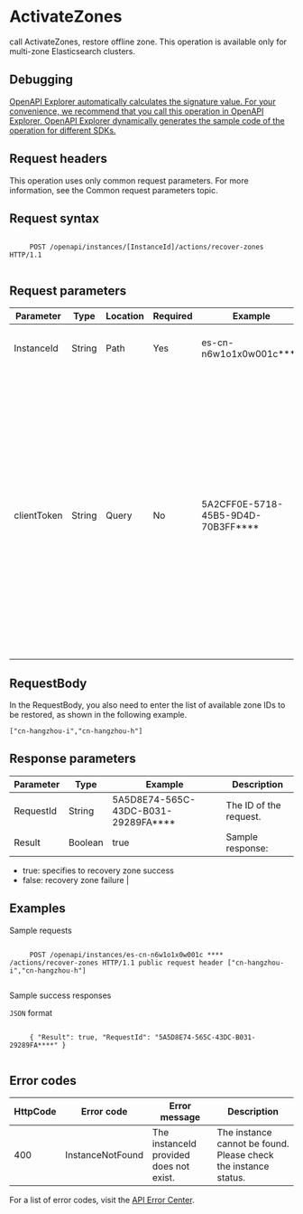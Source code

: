 # ActivateZones

call ActivateZones, restore offline zone. This operation is available only for multi-zone Elasticsearch clusters.

## Debugging

[OpenAPI Explorer automatically calculates the signature value. For your convenience, we recommend that you call this operation in OpenAPI Explorer. OpenAPI Explorer dynamically generates the sample code of the operation for different SDKs.](https://api.aliyun.com/#product=elasticsearch&api=ActivateZones&type=ROA&version=2017-06-13)

## Request headers

This operation uses only common request parameters. For more information, see the Common request parameters topic.

## Request syntax

```

     POST /openapi/instances/[InstanceId]/actions/recover-zones HTTP/1.1 
   
```

## Request parameters

|Parameter|Type|Location|Required|Example|Description|
|---------|----|--------|--------|-------|-----------|
|InstanceId|String|Path|Yes|es-cn-n6w1o1x0w001c\*\*\*\*|The IDs of the added ECS instances. |
|clientToken|String|Query|No|5A2CFF0E-5718-45B5-9D4D-70B3FF\*\*\*\*|This parameter is used to ensure the idempotence of the request. You can use the client to generate the value, but you must ensure that it is unique among different requests. The token can contain only ASCII characters and cannot exceed 64 characters in length. |

## RequestBody

In the RequestBody, you also need to enter the list of available zone IDs to be restored, as shown in the following example.

`["cn-hangzhou-i","cn-hangzhou-h"]`

## Response parameters

|Parameter|Type|Example|Description|
|---------|----|-------|-----------|
|RequestId|String|5A5D8E74-565C-43DC-B031-29289FA\*\*\*\*|The ID of the request. |
|Result|Boolean|true|Sample response:

-   true: specifies to recovery zone success
-   false: recovery zone failure |

## Examples

Sample requests

```

     POST /openapi/instances/es-cn-n6w1o1x0w001c **** /actions/recover-zones HTTP/1.1 public request header ["cn-hangzhou-i","cn-hangzhou-h"] 
   
```

Sample success responses

`JSON` format

```

     { "Result": true, "RequestId": "5A5D8E74-565C-43DC-B031-29289FA****" } 
   
```

## Error codes

|HttpCode|Error code|Error message|Description|
|--------|----------|-------------|-----------|
|400|InstanceNotFound|The instanceId provided does not exist.|The instance cannot be found. Please check the instance status.|

For a list of error codes, visit the [API Error Center](https://error-center.alibabacloud.com/status/product/elasticsearch).

